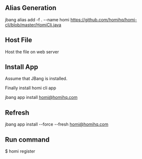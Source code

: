 ## Alias Generation

jbang alias add -f . --name homi https://github.com/homihq/homi-cli/blob/master/HomiCli.java

## Host File

Host the file on web server

## Install App

Assume that JBang is installed.

Finally install homi cli app

jbang app install homi@homihq.com

## Refresh 

jbang app install --force --fresh  homi@homihq.com

## Run command

$ homi register
